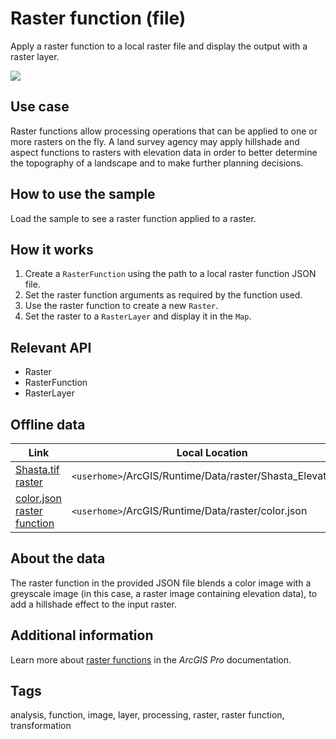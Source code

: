 # Raster function (file)

Apply a raster function to a local raster file and display the output with a raster layer.

![](screenshot.png)

## Use case

Raster functions allow processing operations that can be applied to one or more rasters on the fly. A land survey agency may apply hillshade and aspect functions to rasters with elevation data in order to better determine the topography of a landscape and to make further planning decisions.

## How to use the sample

Load the sample to see a raster function applied to a raster.

## How it works

1. Create a `RasterFunction` using the path to a local raster function JSON file.
2. Set the raster function arguments as required by the function used.
3. Use the raster function to create a new `Raster`.
4. Set the raster to a `RasterLayer` and display it in the `Map`.

## Relevant API

* Raster
* RasterFunction
* RasterLayer

## Offline data

Link | Local Location
---------|-------|
|[Shasta.tif raster](https://www.arcgis.com/home/item.html?id=b051f5c3e01048f3bf11c59b41507896)| `<userhome>`/ArcGIS/Runtime/Data/raster/Shasta_Elevation.tif |
|[color.json raster function](https://www.arcgis.com/home/item.html?id=5356dbf91788474493467519e268cf87)| `<userhome>`/ArcGIS/Runtime/Data/raster/color.json |

## About the data

The raster function in the provided JSON file blends a color image with a greyscale image (in this case, a raster image containing elevation data), to add a hillshade effect to the input raster.

## Additional information

Learn more about [raster functions](https://pro.arcgis.com/en/pro-app/help/data/imagery/raster-functions.htm) in the *ArcGIS Pro* documentation.

## Tags

analysis, function, image, layer, processing, raster, raster function, transformation
